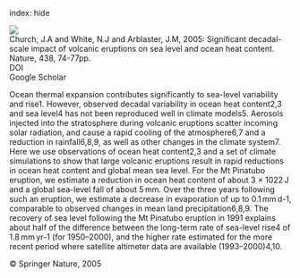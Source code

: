 index: hide

<div class="Citation">
    <div class="Citation-thumb CitationThumb-linked"  data-href="https://doi.org/10.1038/nature04237">
      <img src="https://static.claimspace.cloud/climate-study-static/refs/thumbs/13/Church_et_al_2005-thumb.png" />
    </div>

  <div class="Citation-body">
    <div class="Citation-text">Church, J.A and White, N.J and Arblaster, J.M, 2005: Significant decadal-scale impact of volcanic eruptions on sea level and ocean heat content. <span class="Article-journal">Nature, </span><span class="Article-volume">438, </span>74-77pp.</div>
    <div class="Citation-links">
      <div class="CitationLink" data-href="https://doi.org/10.1038/nature04237">
        <div class="CitationLink-icon CitationLink-Doi"></div>
        <div class="CitationLink-text">DOI</div>
      </div>
      <div class="CitationLink" data-href="https://scholar.google.com/scholar?q=10.1038/nature04237">
        <div class="CitationLink-icon CitationLink-Scholar"></div>
        <div class="CitationLink-text">Google Scholar</div>
      </div>
    </div>
  </div>
</div>

Ocean thermal expansion contributes significantly to sea-level variability and rise1. However, observed decadal variability in ocean heat content2,3 and sea level4 has not been reproduced well in climate models5. Aerosols injected into the stratosphere during volcanic eruptions scatter incoming solar radiation, and cause a rapid cooling of the atmosphere6,7 and a reduction in rainfall6,8,9, as well as other changes in the climate system7. Here we use observations of ocean heat content2,3 and a set of climate simulations to show that large volcanic eruptions result in rapid reductions in ocean heat content and global mean sea level. For the Mt Pinatubo eruption, we estimate a reduction in ocean heat content of about 3 × 1022 J and a global sea-level fall of about 5 mm. Over the three years following such an eruption, we estimate a decrease in evaporation of up to 0.1 mm d-1, comparable to observed changes in mean land precipitation6,8,9. The recovery of sea level following the Mt Pinatubo eruption in 1991 explains about half of the difference between the long-term rate of sea-level rise4 of 1.8 mm yr-1 (for 1950–2000), and the higher rate estimated for the more recent period where satellite altimeter data are available (1993–2000)4,10.

<div class="Citation-copy">
&copy; Springer Nature, 2005
</div>